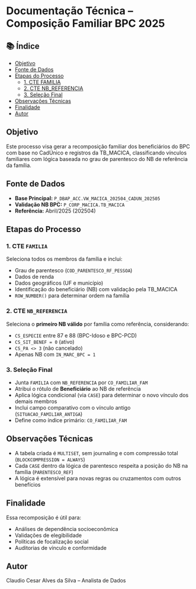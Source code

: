 # Documentação Técnica – Composição Familiar BPC 2025

## 📚 Índice

- [Objetivo](#objetivo)
- [Fonte de Dados](#fonte-de-dados)
- [Etapas do Processo](#etapas-do-processo)
  - [1. CTE FAMILIA](#1-cte-familia)
  - [2. CTE NB_REFERENCIA](#2-cte-nb_referencia)
  - [3. Seleção Final](#3-seleção-final)
- [Observações Técnicas](#observações-técnicas)
- [Finalidade](#finalidade)
- [Autor](#autor)


## Objetivo

Este processo visa gerar a recomposição familiar dos beneficiários do BPC com base no CadÚnico e registros da TB_MACICA, classificando vínculos familiares com lógica baseada no grau de parentesco do NB de referência da família.

## Fonte de Dados

- **Base Principal:** `P_DBAP_ACC.VW_MACICA_202504_CADUN_202505`
- **Validação NB BPC:** `P_CORP_MACICA.TB_MACICA`
- **Referência:** Abril/2025 (202504)

## Etapas do Processo

### 1. CTE `FAMILIA`
Seleciona todos os membros da família e inclui:

- Grau de parentesco (`COD_PARENTESCO_RF_PESSOA`)
- Dados de renda
- Dados geográficos (UF e município)
- Identificação do beneficiário (NB) com validação pela TB_MACICA
- `ROW_NUMBER()` para determinar ordem na família

### 2. CTE `NB_REFERENCIA`
Seleciona o **primeiro NB válido** por família como referência, considerando:

- `CS_ESPECIE` entre 87 e 88 (BPC-Idoso e BPC-PCD)
- `CS_SIT_BENEF = 0` (ativo)
- `CS_PA <> 3` (não cancelado)
- Apenas NB com `IN_MARC_BPC = 1`

### 3. Seleção Final

- Junta `FAMILIA` com `NB_REFERENCIA` por `CO_FAMILIAR_FAM`
- Atribui o rótulo de **Beneficiário** ao NB de referência
- Aplica lógica condicional (via `CASE`) para determinar o novo vínculo dos demais membros
- Inclui campo comparativo com o vínculo antigo (`SITUACAO_FAMILIAR_ANTIGA`)
- Define como índice primário: `CO_FAMILIAR_FAM`

## Observações Técnicas

- A tabela criada é `MULTISET`, sem journaling e com compressão total (`BLOCKCOMPRESSION = ALWAYS`)
- Cada `CASE` dentro da lógica de parentesco respeita a posição do NB na família (`PARENTESCO_REF`)
- A lógica é extensível para novas regras ou cruzamentos com outros benefícios

## Finalidade

Essa recomposição é útil para:

- Análises de dependência socioeconômica
- Validações de elegibilidade
- Políticas de focalização social
- Auditorias de vínculo e conformidade

## Autor

Claudio Cesar Alves da Silva – Analista de Dados
